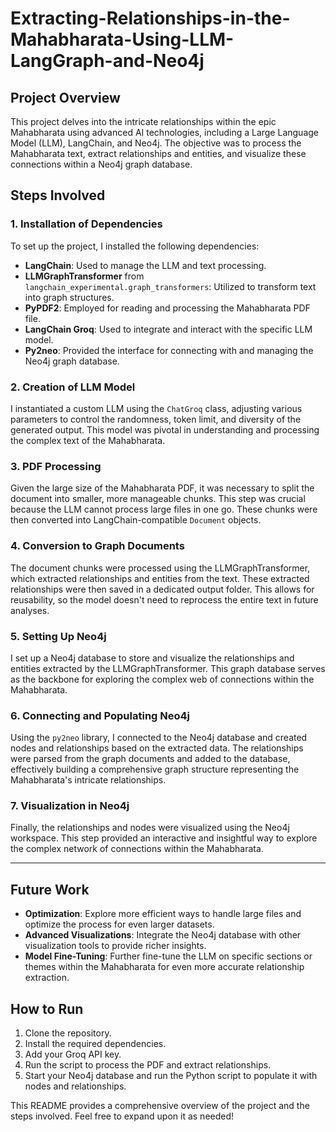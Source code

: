 # Extracting-Relationships-in-the-Mahabharata-Using-LLM-LangGraph-and-Neo4j



## Project Overview

This project delves into the intricate relationships within the epic Mahabharata using advanced AI technologies, including a Large Language Model (LLM), LangChain, and Neo4j. The objective was to process the
Mahabharata text, extract relationships and entities, and visualize these connections within a Neo4j graph database.

## Steps Involved

### 1. Installation of Dependencies
To set up the project, I installed the following dependencies:

- **LangChain**: Used to manage the LLM and text processing.
- **LLMGraphTransformer** from `langchain_experimental.graph_transformers`: Utilized to transform text into graph structures.
- **PyPDF2**: Employed for reading and processing the Mahabharata PDF file.
- **LangChain Groq**: Used to integrate and interact with the specific LLM model.
- **Py2neo**: Provided the interface for connecting with and managing the Neo4j graph database.

### 2. Creation of LLM Model
I instantiated a custom LLM using the `ChatGroq` class, adjusting various parameters to control the randomness, token limit, and diversity of the generated output. This model was pivotal in understanding and
processing the complex text of the Mahabharata.

### 3. PDF Processing
Given the large size of the Mahabharata PDF, it was necessary to split the document into smaller, more manageable chunks. This step was crucial because the LLM cannot process large files in one go. 
These chunks were then converted into LangChain-compatible `Document` objects.

### 4. Conversion to Graph Documents
The document chunks were processed using the LLMGraphTransformer, which extracted relationships and entities from the text. These extracted relationships were then saved in a dedicated output folder. 
This allows for reusability, so the model doesn't need to reprocess the entire text in future analyses.

### 5. Setting Up Neo4j
I set up a Neo4j database to store and visualize the relationships and entities extracted by the LLMGraphTransformer. This graph database serves as the backbone for exploring the complex web of connections
within the Mahabharata.

### 6. Connecting and Populating Neo4j
Using the `py2neo` library, I connected to the Neo4j database and created nodes and relationships based on the extracted data. The relationships were parsed from the graph documents and added to the database,
effectively building a comprehensive graph structure representing the Mahabharata's intricate relationships.

### 7. Visualization in Neo4j
Finally, the relationships and nodes were visualized using the Neo4j workspace. This step provided an interactive and insightful way to explore the complex network of connections within the Mahabharata.

---

## Future Work

- **Optimization**: Explore more efficient ways to handle large files and optimize the process for even larger datasets.
- **Advanced Visualizations**: Integrate the Neo4j database with other visualization tools to provide richer insights.
- **Model Fine-Tuning**: Further fine-tune the LLM on specific sections or themes within the Mahabharata for even more accurate relationship extraction.

## How to Run

1. Clone the repository.
2. Install the required dependencies.
3. Add your Groq API key.
4. Run the script to process the PDF and extract relationships.
5. Start your Neo4j database and run the Python script to populate it with nodes and relationships.

This README provides a comprehensive overview of the project and the steps involved. Feel free to expand upon it as needed!
